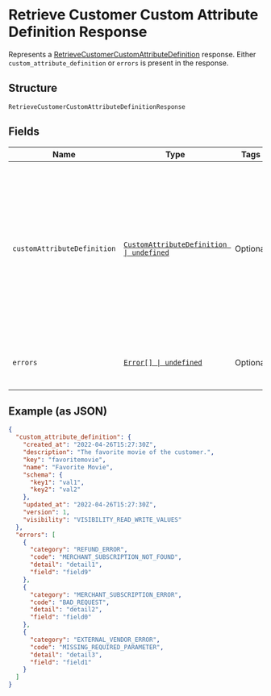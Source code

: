
# Retrieve Customer Custom Attribute Definition Response

Represents a [RetrieveCustomerCustomAttributeDefinition](../../doc/api/customer-custom-attributes.md#retrieve-customer-custom-attribute-definition) response.
Either `custom_attribute_definition` or `errors` is present in the response.

## Structure

`RetrieveCustomerCustomAttributeDefinitionResponse`

## Fields

| Name | Type | Tags | Description |
|  --- | --- | --- | --- |
| `customAttributeDefinition` | [`CustomAttributeDefinition \| undefined`](../../doc/models/custom-attribute-definition.md) | Optional | Represents a definition for custom attribute values. A custom attribute definition<br>specifies the key, visibility, schema, and other properties for a custom attribute. |
| `errors` | [`Error[] \| undefined`](../../doc/models/error.md) | Optional | Any errors that occurred during the request. |

## Example (as JSON)

```json
{
  "custom_attribute_definition": {
    "created_at": "2022-04-26T15:27:30Z",
    "description": "The favorite movie of the customer.",
    "key": "favoritemovie",
    "name": "Favorite Movie",
    "schema": {
      "key1": "val1",
      "key2": "val2"
    },
    "updated_at": "2022-04-26T15:27:30Z",
    "version": 1,
    "visibility": "VISIBILITY_READ_WRITE_VALUES"
  },
  "errors": [
    {
      "category": "REFUND_ERROR",
      "code": "MERCHANT_SUBSCRIPTION_NOT_FOUND",
      "detail": "detail1",
      "field": "field9"
    },
    {
      "category": "MERCHANT_SUBSCRIPTION_ERROR",
      "code": "BAD_REQUEST",
      "detail": "detail2",
      "field": "field0"
    },
    {
      "category": "EXTERNAL_VENDOR_ERROR",
      "code": "MISSING_REQUIRED_PARAMETER",
      "detail": "detail3",
      "field": "field1"
    }
  ]
}
```

